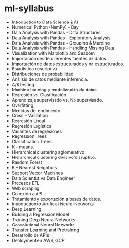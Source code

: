 # ml-syllabus

- Introduction to Data Science & AI 
- Numerical Python (NumPy) - Day 
- Data Analysis with Pandas - Data Structures 
- Data Analysis with Pandas - Exploratory Analysis 
- Data Analysis with Pandas - Grouping & Merging 
- Data Analysis with Pandas - Handling Missing Data 
- Visualization with Matplotlib and Seaborn 
- Importación desde diferentes fuentes de datos. 
- Importación de datos estructurados y no estructurados. 
- Estadística descriptiva 
- Distribuciones de probabilidad 
- Análisis de datos mediante inferencia. 
- A/B testing. 
- Machine learning y modelización de datos 
- Regresión vs. Clasificación 
- Aprendizaje supervisado vs. No supervisado. 
- Overfitting 
- Medidas de rendimiento 
- Cross – Validation 
- Regresión Lineal 
- Regresión Logística 
- Variantes de regresiones 
- Regression Trees 
- Classification Trees 
- K – means. 
- Hierarchical clustering aglomerativo 
- Hierarchical clustering divisivo/disruptivo. 
- Random Forest 
- K – Nearest Neighbors 
- Support Vector Machines 
- Data Scientist vs Data Engineer 
- Procesos ETL. 
- Web scraping 
- Conexión a API 
- Tratamiento y exportación a bases de datos. 
- Introduction to Artificial Neural Networks 
- Deep Learning 
- Building a Regression Model 
- Training Deep Neural Networks 
- Convolutional Neural Networks 
- Transfer Learning and Pretraining 
- Desarrollo de APIs 
- Deployment en AWS, GCP.
